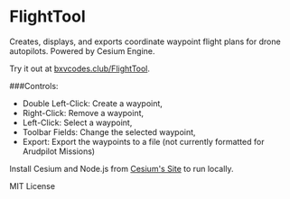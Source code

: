 # FlightTool
Creates, displays, and exports coordinate waypoint flight plans for drone autopilots. Powered by Cesium Engine.

Try it out at [bxvcodes.club/FlightTool](bxvcodes.club/FlightTool).

###Controls: <br>
 * Double Left-Click: Create a waypoint, <br>
 * Right-Click: Remove a waypoint, <br>
 * Left-Click: Select a waypoint, <br>
 * Toolbar Fields: Change the selected waypoint, <br>
 * Export: Export the waypoints to a file (not currently formatted for Arudpilot Missions)

Install Cesium and Node.js from [Cesium's Site](http://cesiumjs.org/tutorials/cesium-up-and-running/) to run locally.


MIT License

